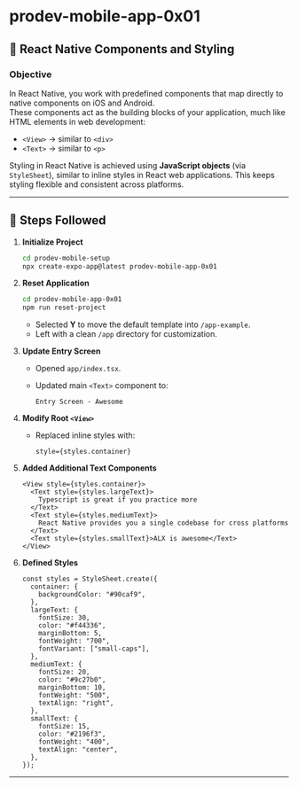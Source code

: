 # prodev-mobile-app-0x01

## 📱 React Native Components and Styling

### Objective

In React Native, you work with predefined components that map directly to native components on iOS and Android.  
These components act as the building blocks of your application, much like HTML elements in web development:

- `<View>` → similar to `<div>`
- `<Text>` → similar to `<p>`

Styling in React Native is achieved using **JavaScript objects** (via `StyleSheet`), similar to inline styles in React web applications. This keeps styling flexible and consistent across platforms.

---

## 🚀 Steps Followed

1. **Initialize Project**

   ```bash
   cd prodev-mobile-setup
   npx create-expo-app@latest prodev-mobile-app-0x01
   ```

2. **Reset Application**

   ```bash
   cd prodev-mobile-app-0x01
   npm run reset-project
   ```

   - Selected **Y** to move the default template into `/app-example`.
   - Left with a clean `/app` directory for customization.

3. **Update Entry Screen**

   - Opened `app/index.tsx`.
   - Updated main `<Text>` component to:

     ```
     Entry Screen - Awesome
     ```

4. **Modify Root `<View>`**

   - Replaced inline styles with:

     ```tsx
     style={styles.container}
     ```

5. **Added Additional Text Components**

   ```tsx
   <View style={styles.container}>
     <Text style={styles.largeText}>
       Typescript is great if you practice more
     </Text>
     <Text style={styles.mediumText}>
       React Native provides you a single codebase for cross platforms
     </Text>
     <Text style={styles.smallText}>ALX is awesome</Text>
   </View>
   ```

6. **Defined Styles**

   ```tsx
   const styles = StyleSheet.create({
     container: {
       backgroundColor: "#90caf9",
     },
     largeText: {
       fontSize: 30,
       color: "#f44336",
       marginBottom: 5,
       fontWeight: "700",
       fontVariant: ["small-caps"],
     },
     mediumText: {
       fontSize: 20,
       color: "#9c27b0",
       marginBottom: 10,
       fontWeight: "500",
       textAlign: "right",
     },
     smallText: {
       fontSize: 15,
       color: "#2196f3",
       fontWeight: "400",
       textAlign: "center",
     },
   });
   ```

---